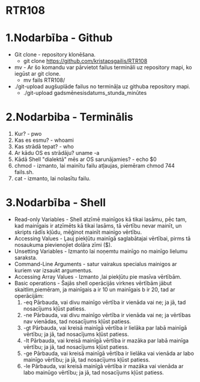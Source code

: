 # RTR108
# 1.Nodarbība - Github
* Git clone - repository klonēšana.
   * git clone https://github.com/kristapsgailis/RTR108
* mv - Ar šo komandu var pārvietot failus termināli uz repository mapi, ko iegūst ar git clone.
   * mv fails RTR108/
* ./git-upload augšuplāde failus no termināļa uz githuba repository mapi.
   * ./git-upload gadsmēnesisdatums_stunda_minūtes

# 2.Nodarbiba - Terminālis
1. Kur? - pwo
2. Kas es esmu? - whoami
3. Kas strādā tepat? - who
4. Ar kādu OS es strādāju?  uname -a
5. Kādā Shell "dialektā" mēs ar OS sarunājamies? - echo $0
6. chmod - izmanto, lai mainītu failu atļaujas, piemēram chmod 744 fails.sh.
7. cat - izmanto, lai nolasītu failu.

# 3.Nodarbība - Shell
* Read-only Variables - Shell atzīmē mainīgos kā tikai lasāmu, pēc tam, kad mainīgais ir atzīmēts kā tikai lasāms, tā vērtību nevar mainīt, un skripts rādīs kļūdu, mēģinot mainīt mainīgo vērtību.
* Accessing Values - Ļauj piekļūtu mainīgā saglabātajai vērtībai, pirms tā nosaukuma pievienojiet dolāra zīmi ($).
* Unsetting Variables - Izmanto lai noņemtu mainīgo no mainīgo lielumu saraksta.
* Command-Line Arguments - satur vairakus specialus mainigos ar kuriem var izsaukt argumentus.
* Accessing Array Values - Izmanto ,lai piekļūtu pie masīva vērtībām.
* Basic operations - Šajās shell operācijās virknes vērtībām jābut skaitlim,piemēram, ja mainīgais a ir 10 un mainīgais b ir 20, tad ar operācijām:
   1. -eq Pārbauda, vai divu mainīgo vērtība ir vienāda vai ne; ja jā, tad nosacījums kļūst patiess.
   2. -ne Pārbauda, vai divu mainīgo vērtība ir vienāda vai ne; ja vērtības nav vienādas, tad nosacījums kļūst patiess.
   3. -gt Pārbauda, vai kreisā mainīgā vērtība ir lielāka par labā mainīgā vērtību; ja jā, tad nosacījums kļūst patiess.
   4. -lt Pārbauda, vai kreisā mainīgā vērtība ir mazāka par labā mainīga vērtību; ja jā, tad nosacījums kļūst patiess.
   5. -ge Pārbauda, vai kreisā mainīgā vērtība ir lielāka vai vienāda ar labo mainīgo vērtību; ja jā, tad nosacījums kļūst patiess.
   6. -le Pārbauda, vai kreisā mainīgā vērtība ir mazāka vai vienāda ar labo mainūgo vērtību; ja jā, tad nosacījums kļūst patiess.
